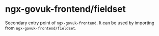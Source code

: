 # ngx-govuk-frontend/fieldset

Secondary entry point of `ngx-govuk-frontend`. It can be used by importing from `ngx-govuk-frontend/fieldset`.

